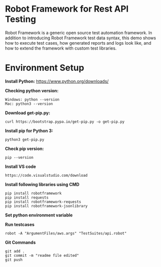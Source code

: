Robot Framework for Rest API Testing
=======================================

Robot Framework is a generic open source test automation framework. In addition to introducing Robot Framework test data syntax, this demo shows how to execute test cases, how generated reports and logs look like, and how to extend the framework with custom test libraries.

Environment Setup
==================

**Install Python:**
    https://www.python.org/downloads/

**Checking python version:**

    Windows: python --version
    Mac: python3 --version

**Download get-pip.py:**

    curl https://bootstrap.pypa.io/get-pip.py -o get-pip.py

**Install pip for Python 3:**

    python3 get-pip.py

**Check pip version:**

    pip --version

**Install VS code**

    https://code.visualstudio.com/download

**Install following libraries using CMD**

    pip install robotframework
    pip install requests
    pip install robotframework-requests
    pip install robotframework-jsonlibrary

**Set python environment variable**


**Run testcases**

    robot -A "ArgumentFiles/aws.args" "TestSuites/api.robot"


**Git Commands**

    git add .
    git commit -m "readme file edited"
    git push